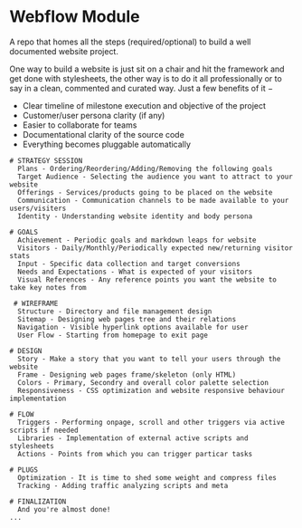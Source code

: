 # Webflow Module
A repo that homes all the steps (required/optional) to build a well documented website project.

One way to build a website is just sit on a chair and hit the framework and get done with stylesheets, the other way is to do it all professionally or to say in a clean, commented and curated way. Just a few benefits of it &minus;
- Clear timeline of milestone execution and objective of the project
- Customer/user persona clarity (if any)
- Easier to collaborate for teams
- Documentational clarity of the source code
- Everything becomes pluggable automatically

```
# STRATEGY SESSION
  Plans - Ordering/Reordering/Adding/Removing the following goals
  Target Audience - Selecting the audience you want to attract to your website
  Offerings - Services/products going to be placed on the website
  Communication - Communication channels to be made available to your users/visiters
  Identity - Understanding website identity and body persona

# GOALS
  Achievement - Periodic goals and markdown leaps for website
  Visitors - Daily/Monthly/Periodically expected new/returning visitor stats
  Input - Specific data collection and target conversions
  Needs and Expectations - What is expected of your visitors
  Visual References - Any reference points you want the website to take key notes from
 
 # WIREFRAME
  Structure - Directory and file management design
  Sitemap - Designing web pages tree and their relations
  Navigation - Visible hyperlink options available for user
  User Flow - Starting from homepage to exit page

# DESIGN
  Story - Make a story that you want to tell your users through the website
  Frame - Designing web pages frame/skeleton (only HTML)
  Colors - Primary, Secondry and overall color palette selection
  Responsiveness - CSS optimization and website responsive behaviour implementation

# FLOW
  Triggers - Performing onpage, scroll and other triggers via active scripts if needed
  Libraries - Implementation of external active scripts and stylesheets
  Actions - Points from which you can trigger particar tasks

# PLUGS
  Optimization - It is time to shed some weight and compress files
  Tracking - Adding traffic analyzing scripts and meta

# FINALIZATION
  And you're almost done!
...
```
